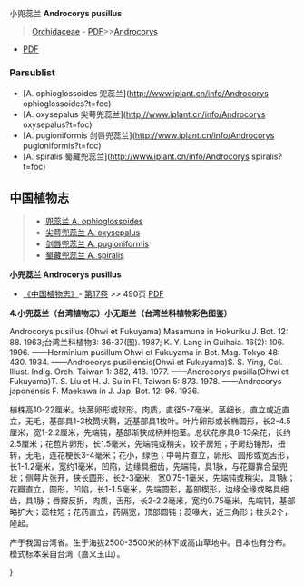 小兜蕊兰 **Androcorys pusillus**

> [Orchidaceae](http://www.iplant.cn/info/Orchidaceae?t=foc) - [PDF](http://www.iplant.cn/foc/pdf/Orchidaceae.pdf)>>[Androcorys](http://www.iplant.cn/info/Androcorys?t=foc)
 - [PDF](http://www.iplant.cn/foc/pdf/Androcorys.pdf)

### Parsublist

* [A.  ophioglossoides  兜蕊兰](http://www.iplant.cn/info/Androcorys ophioglossoides?t=foc)
* [A.  oxysepalus  尖萼兜蕊兰](http://www.iplant.cn/info/Androcorys oxysepalus?t=foc)
* [A.  pugioniformis  剑唇兜蕊兰](http://www.iplant.cn/info/Androcorys pugioniformis?t=foc)
* [A.  spiralis  蜀藏兜蕊兰](http://www.iplant.cn/info/Androcorys spiralis?t=foc)

## 中国植物志

> * [兜蕊兰  A.  ophioglossoides](Androcorys-ophioglossoides-兜蕊兰.md)
> * [尖萼兜蕊兰  A.  oxysepalus](Androcorys-oxysepalus-尖萼兜蕊兰.md)
> * [剑唇兜蕊兰  A.  pugioniformis](Androcorys-pugioniformis-剑唇兜蕊兰.md)
> * [蜀藏兜蕊兰  A.  spiralis](Androcorys-spiralis-蜀藏兜蕊兰.md)

**小兜蕊兰 Androcorys pusillus**

* [《中国植物志》](http://www.iplant.cn/frps)- [第17卷](http://www.iplant.cn/frps/vol/17) >> 490页 [PDF](http://www.iplant.cn/frps/pdf/17/490a.pdf)

**4.小兜蕊兰（台湾植物志）小无距兰（台湾兰科植物彩色图鉴）**

Androcorys pusillus (Ohwi et Fukuyama) Masamune in Hokuriku J. Bot. 12: 88. 1963;台湾兰科植物3: 36-37(图). 1987; K. Y. Lang in Guihaia. 16(2): 106. 1996. ——Herminium pusillum Ohwi et Fukuyama in Bot. Mag. Tokyo 48: 430. 1934. ——Androeorys pusillensis(Ohwi et Fukuyama)S. S. Ying, Col. Illust. Indig. Orch. Taiwan 1: 382, 418. 1977. ——Androcorys pusilla(Ohwi et Fukuyama)T. S. Liu et H. J. Su in Fl. Taiwan 5: 873. 1978. ——Androcorys japonensis F. Maekawa in J. Jap. Bot. 12: 96. 1936.

植株高10-22厘米。块茎卵形或球形，肉质，直径5-7毫米。茎细长，直立或近直立，无毛，基部具1-3枚筒状鞘，近基部具1枚叶。叶片卵形或长椭圆形，长2-4.5厘米，宽1-2.2厘米，先端钝，基部渐狭成柄并抱茎。总状花序具8-13朵花，长约2.5厘米；花苞片卵形，长1.5毫米，先端钝或稍尖，较子房短；子房纺锤形，扭转，无毛，连花梗长3-4毫米；花小，绿色；中萼片直立，卵形、圆形或宽舌形，长1-1.2毫米，宽约1毫米，凹陷，边缘具细齿，先端钝，具1脉，与花瓣靠合呈兜状；侧萼片张开，狭长圆形，长2-3毫米，宽0.75-1毫米，先端钝或稍尖，具1脉；花瓣直立，圆形，凹陷，长1-1.5毫米，先端圆形，基部楔形，边缘全缘或略具细齿，具1脉；唇瓣反折，肉质，舌形，长2-2.2毫米，宽约0.75毫米，先端钝，基部略扩大；蕊柱短；花药直立，药隔宽，顶部圆钝；蕊喙大，近三角形；柱头2个，隆起。

产于我国台湾省。生于海拔2500-3500米的林下或高山草地中。日本也有分布。模式标本采自台湾（嘉义玉山）。

}